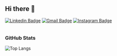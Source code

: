 ## Hi there 👋
[![Linkedin Badge](https://img.shields.io/badge/-Benjamin%20Palacios-blue?style=flat&logo=Linkedin&logoColor=white&link=https://www.linkedin.com/in/benjaminpalacioss/)](https://www.linkedin.com/in/benjaminpalacioss/)
[![Gmail Badge](https://img.shields.io/badge/-bpalacios@alumnos.uai.cl-c14438?style=flat&logo=Gmail&logoColor=white&link=mailto:bpalacios@alumnos.uai.cl)](mailto:bpalacios@alumnos.uai.cl)
[![Instagram Badge](https://img.shields.io/badge/-@bnpalacioss-E4405F?style=flat&logo=Instagram&logoColor=white&link=https://www.instagram.com/bnpalacioss/)](https://www.instagram.com/bnpalacioss/)

#

### GitHub Stats

![Top Langs](https://github-readme-stats.vercel.app/api/top-langs/?username=bpalas&theme=tokyonight)

<!--
**bpalas/bpalas** is a ✨ _special_ ✨ repository because its `README.md` (this file) appears on your GitHub profile.

Here are some ideas to get you started:

- 🔭 I’m currently working on ...
- 🌱 I’m currently learning ...
- 👯 I’m looking to collaborate on ...
- 🤔 I’m looking for help with ...
- 💬 Ask me about ...
- 📫 How to reach me: ...
- 😄 Pronouns: ...
- ⚡ Fun fact: ...
-->

